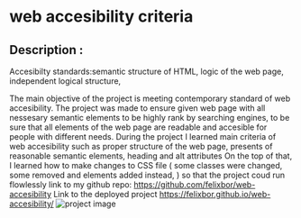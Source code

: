 # web accesibility criteria

##  Description :
Accesibilty standards:semantic structure of HTML, logic of the web page, independent logical structure, 

The main objective  of the project is meeting  contemporary standard of web accesibility. The project was made to ensure  given web page with  all nessesary semantic elements to be highly rank by searching engines, to be sure that all elements of the web page are readable and accesible for people with different needs.
During the project I learned main criteria of web accesibility such as proper structure of the web page, presents of reasonable semantic elements,  heading and alt attributes
On the top of that, I learned how to make changes to CSS file ( some classes were changed, some removed and elements added instead,  ) so that the project coud run flowlessly 
link to my github repo: https://github.com/felixbor/web-accesibility
Link to the deployed project  https://felixbor.github.io/web-accesibility/
![project image ](./assets/images/project%20screenshot.png)
